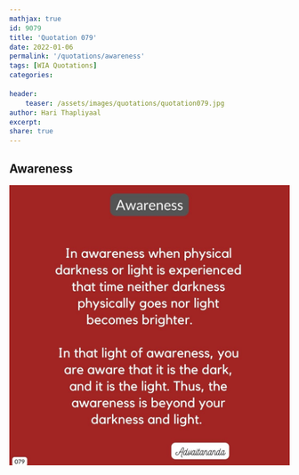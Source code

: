 ```yaml
---
mathjax: true
id: 9079
title: 'Quotation 079'
date: 2022-01-06
permalink: '/quotations/awareness'
tags: [WIA Quotations] 
categories: 

header:
    teaser: /assets/images/quotations/quotation079.jpg
author: Hari Thapliyaal 
excerpt:
share: true 
---
```


## Awareness

![Awareness](/assets/images/quotations/quotation079.jpg)
